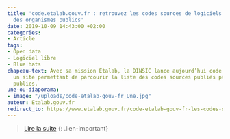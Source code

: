 ```yaml
---
title: 'code.etalab.gouv.fr : retrouvez les codes sources de logiciels publiés par
  des organismes publics'
date: 2019-10-09 14:43:00 +02:00
categories:
- Article
tags:
- Open data
- Logiciel libre
- Blue hats
chapeau-text: Avec sa mission Etalab, la DINSIC lance aujourd’hui code.etalab.gouv.fr,
  un site permettant de parcourir la liste des codes sources publiés par des organismes
  publics.
une-ou-diaporama:
- image: "/uploads/code-etalab-gouv-fr_Une.jpg"
auteur: Etalab.gouv.fr
redirect_to: https://www.etalab.gouv.fr/code-etalab-gouv-fr-les-codes-sources-de-logiciels-publies-par-des-organismes-publics
---
```


> [Lire la suite](https://www.etalab.gouv.fr/code-etalab-gouv-fr-les-codes-sources-de-logiciels-publies-par-des-organismes-publics)
{: .lien-important}
